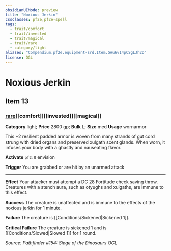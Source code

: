 ```yaml
---
obsidianUIMode: preview
title: "Noxious Jerkin"
cssclasses: pf2e,pf2e-spell
tags:
  - trait/comfort
  - trait/invested
  - trait/magical
  - trait/rare
  - category/light
aliases: "Compendium.pf2e.equipment-srd.Item.GAu6v14pCSgLJh2D"
license: OGL
---
```

# Noxious Jerkin
## Item 13
### [rare](rare.md "Rare Rarity Trait")[[comfort]][[invested]][[magical]]

**Category** light; 
**Price** 2800 gp; 
**Bulk** L; **Size** med
**Usage** wornarmor

This +2 resilient padded armor is woven from many strands of gut cord strung with dried organs and preserved xulgath scent glands. When worn, it infuses your body with a ghastly and nauseating flavor.

**Activate** `pf2:0` envision

**Trigger** You are grabbed or are hit by an unarmed attack

* * *

**Effect** Your attacker must attempt a DC 28 Fortitude check saving throw. Creatures with a stench aura, such as otyughs and xulgaths, are immune to this effect.

**Success** The creature is unaffected and is immune to the effects of the noxious jerkin for 1 minute.

**Failure** The creature is [[Conditions/Sickened|Sickened 1]].

**Critical Failure** The creature is sickened 1 and is [[Conditions/Slowed|Slowed 1]] for 1 round.

*Source: Pathfinder #154: Siege of the Dinosaurs*
*OGL*